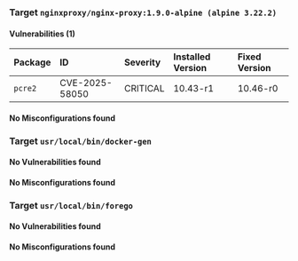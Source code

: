 
### Target `nginxproxy/nginx-proxy:1.9.0-alpine (alpine 3.22.2)`
#### Vulnerabilities (1)

| Package | ID | Severity | Installed Version | Fixed Version |
| :--- | :--- | :--- | :--- | :--- |
| `pcre2` | CVE-2025-58050 | CRITICAL | 10.43-r1 | 10.46-r0 |
#### No Misconfigurations found
### Target `usr/local/bin/docker-gen`
#### No Vulnerabilities found
#### No Misconfigurations found
### Target `usr/local/bin/forego`
#### No Vulnerabilities found
#### No Misconfigurations found
